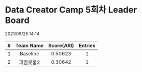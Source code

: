 # Data Creator Camp 5회차 Leader Board
2021/09/25 14:14

|#|Team Name|Score(ARI)|Entries|  
|:---:|:---:|:---:|:---:|  
|1|Baseline|0.50623|1|  
|2|피땀콧물2|0.30642|1|  
